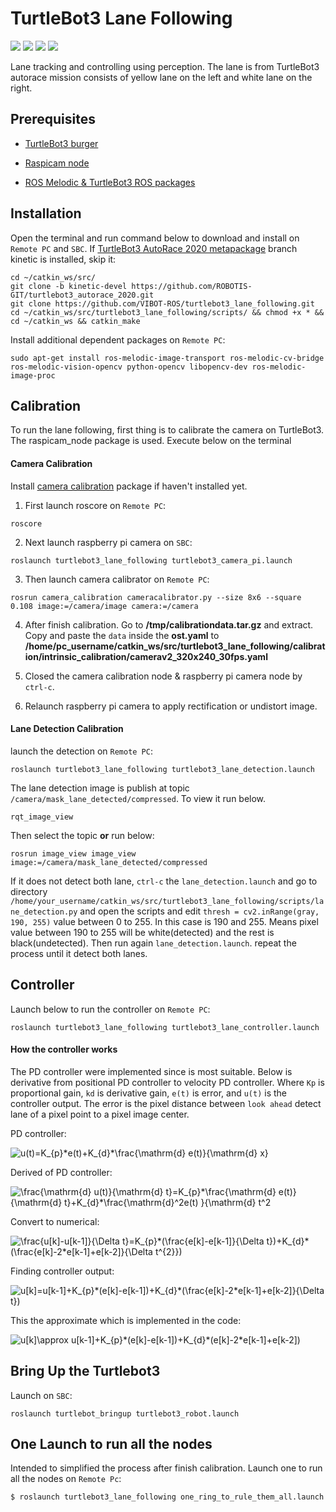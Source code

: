
# TurtleBot3 Lane Following

![](https://img.shields.io/badge/Python-2.7-yellow)
![](https://img.shields.io/badge/ROS-melodic-brightgreen)
![](https://img.shields.io/badge/Ubuntu-18.04-orange)
![](https://img.shields.io/badge/OpenCV-3.2-blue)

Lane tracking and controlling using perception. The lane is from TurtleBot3 autorace mission consists of yellow lane on the left and white lane on the right.

## Prerequisites

- [TurtleBot3 burger](https://emanual.robotis.com/docs/en/platform/turtlebot3/features/)

- [Raspicam node](https://github.com/UbiquityRobotics/raspicam_node)

- [ROS Melodic & TurtleBot3 ROS packages](https://emanual.robotis.com/docs/en/platform/turtlebot3/quick-start/)

## Installation

Open the terminal and run command below to download and install on `Remote PC` and `SBC`. If [TurtleBot3 AutoRace 2020 metapackage](https://github.com/ROBOTIS-GIT/turtlebot3_autorace_2020) branch kinetic is installed, skip it:

    cd ~/catkin_ws/src/
    git clone -b kinetic-devel https://github.com/ROBOTIS-GIT/turtlebot3_autorace_2020.git
    git clone https://github.com/VIBOT-ROS/turtlebot3_lane_following.git
    cd ~/catkin_ws/src/turtlebot3_lane_following/scripts/ && chmod +x * && cd ~/catkin_ws && catkin_make

Install additional dependent packages on `Remote PC`:

    sudo apt-get install ros-melodic-image-transport ros-melodic-cv-bridge ros-melodic-vision-opencv python-opencv libopencv-dev ros-melodic-image-proc

## Calibration

To run the lane following, first thing is to calibrate the camera on TurtleBot3. The raspicam_node package is used. Execute below on the terminal

#### Camera Calibration

Install [camera calibration](http://wiki.ros.org/camera_calibration) package if haven't installed yet.

  1. First launch roscore on `Remote PC`:

    roscore

  2. Next launch raspberry pi camera on `SBC`:

    roslaunch turtlebot3_lane_following turtlebot3_camera_pi.launch

  3. Then launch camera calibrator on `Remote PC`:

    rosrun camera_calibration cameracalibrator.py --size 8x6 --square 0.108 image:=/camera/image camera:=/camera

  4. After finish calibration. Go to **/tmp/calibrationdata.tar.gz** and extract. Copy and paste the `data` inside the **ost.yaml** to **/home/pc_username/catkin_ws/src/turtlebot3_lane_following/calibration/intrinsic_calibration/camerav2_320x240_30fps.yaml**

  5. Closed the camera calibration node & raspberry pi camera node by `ctrl-c`.

  6. Relaunch raspberry pi camera to apply rectification or undistort image.

#### Lane Detection Calibration

launch the detection on `Remote PC`:

    roslaunch turtlebot3_lane_following turtlebot3_lane_detection.launch

The lane detection image is publish at topic `/camera/mask_lane_detected/compressed`. To view it run below.

    rqt_image_view
    
Then select the topic **or** run below:
    
    rosrun image_view image_view image:=/camera/mask_lane_detected/compressed
    
If it does not detect both lane, `ctrl-c` the `lane_detection.launch` and go to directory `/home/your_username/catkin_ws/src/turtlebot3_lane_following/scripts/lane_detection.py` and open the scripts and edit `thresh = cv2.inRange(gray, 190, 255)` value between 0 to 255. In this case is 190 and 255. Means pixel value between 190 to 255 will be white(detected) and the rest is black(undetected). Then run again `lane_detection.launch`. repeat the process until it detect both lanes.

## Controller


Launch below to run the controller on `Remote PC`:

    roslaunch turtlebot3_lane_following turtlebot3_lane_controller.launch

#### How the controller works


The PD controller were implemented since is most suitable. Below is derivative from positional PD controller to velocity PD controller. Where `Kp` is proportional gain, `kd` is derivative gain, `e(t)` is error, and `u(t)` is the controller output. The error is the pixel distance between `look ahead` detect lane of a pixel point to a pixel image center. 


  PD controller:

  <img src="https://latex.codecogs.com/svg.image?u(t)=K_{p}*e(t)&plus;K_{d}*\frac{\mathrm{d}&space;e(t)}{\mathrm{d}&space;x}" title="u(t)=K_{p}*e(t)+K_{d}*\frac{\mathrm{d} e(t)}{\mathrm{d} x}" />
  
  Derived of PD controller:

  <img src="https://latex.codecogs.com/svg.image?\frac{\mathrm{d}&space;u(t)}{\mathrm{d}&space;t}=K_{p}*\frac{\mathrm{d}&space;e(t)}{\mathrm{d}&space;t}&plus;K_{d}*\frac{\mathrm{d}^2e(t)&space;}{\mathrm{d}&space;t^2" title="\frac{\mathrm{d} u(t)}{\mathrm{d} t}=K_{p}*\frac{\mathrm{d} e(t)}{\mathrm{d} t}+K_{d}*\frac{\mathrm{d}^2e(t) }{\mathrm{d} t^2" />
  
  Convert to numerical:
  
  <img src="https://latex.codecogs.com/svg.image?\frac{u[k]-u[k-1]}{\Delta&space;t}=K_{p}*(\frac{e[k]-e[k-1]}{\Delta&space;t})&plus;K_{d}*(\frac{e[k]-2*e[k-1]&plus;e[k-2]}{\Delta&space;t^{2}})" title="\frac{u[k]-u[k-1]}{\Delta t}=K_{p}*(\frac{e[k]-e[k-1]}{\Delta t})+K_{d}*(\frac{e[k]-2*e[k-1]+e[k-2]}{\Delta t^{2}})" />
  
  Finding controller output:
  
  <img src="https://latex.codecogs.com/svg.image?u[k]=u[k-1]&plus;K_{p}*(e[k]-e[k-1])&plus;K_{d}*(\frac{e[k]-2*e[k-1]&plus;e[k-2]}{\Delta&space;t})" title="u[k]=u[k-1]+K_{p}*(e[k]-e[k-1])+K_{d}*(\frac{e[k]-2*e[k-1]+e[k-2]}{\Delta t})" />
  
  This the approximate which is implemented in the code:
  
  <img src="https://latex.codecogs.com/svg.image?u[k]\approx&space;u[k-1]&plus;K_{p}*(e[k]-e[k-1])&plus;K_{d}*(e[k]-2*e[k-1]&plus;e[k-2])" title="u[k]\approx u[k-1]+K_{p}*(e[k]-e[k-1])+K_{d}*(e[k]-2*e[k-1]+e[k-2])" />
  

## Bring Up the Turtlebot3

Launch on `SBC`:

    roslaunch turtlebot_bringup turtlebot3_robot.launch

## One Launch to run all the nodes

Intended to simplified the process after finish calibration. Launch one to run all the nodes on `Remote Pc`:

    $ roslaunch turtlebot3_lane_following one_ring_to_rule_them_all.launch


